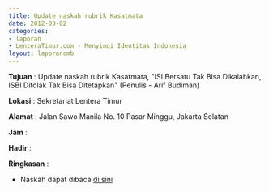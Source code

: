 ```yaml
---
title: Update naskah rubrik Kasatmata
date: 2012-03-02
categories:
- laporan
- LenteraTimur.com - Menyingi Identitas Indonesia
layout: laporancmb
---
```


**Tujuan** : Update naskah rubrik Kasatmata, "ISI Bersatu Tak Bisa Dikalahkan, ISBI Ditolak Tak Bisa Ditetapkan" (Penulis - Arif Budiman)	

**Lokasi** : Sekretariat Lentera Timur

**Alamat** : Jalan Sawo Manila No. 10 Pasar Minggu, Jakarta Selatan

**Jam** : 

**Hadir** : 

**Ringkasan** : 
* Naskah dapat dibaca [di sini](http://www.lenteratimur.com/2012/03/isi-bersatu-tak-bisa-dikalahkan-isbi-ditolak-tak-bisa-ditetapkan/)
